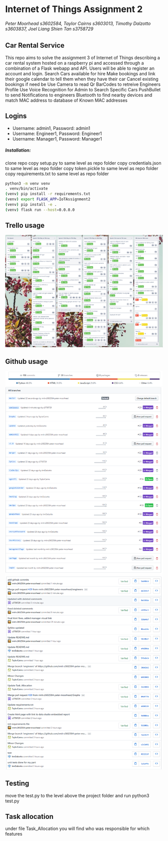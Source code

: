 # Internet of Things Assignment 2
###### Peter Moorhead s3602584, Taylor Cairns s3603013, Timothy Dalzotto s3603837, Joel Liang Shien Tan s3758729
## Car Rental Service

This repo aims to solve the assignment 3 of Internet of Things describing a car rental system
hosted on a raspberry pi and accessed through a combination of a Flask webapp and API.
Users will be able to register an account and login.
Search Cars available for hire
Make bookings and link their google calendar to tell them when they have their car
Cancel existing bookings if need be
Use Camera to read Qr BarCodes to retreive Engineers Profile
Use Voice Recognition for Admin to Search Specific Cars
PushBullet to send Notifications to engineers
Bluetooth to find nearby devices and match MAC address to database of Known MAC addresses

## Logins
* Username: admin1, Password: admin1
* Username: Engineer1, Password: Engineer1
* Username: Manager1, Password: Manager1

##### Installation:

clone repo
copy setup.py to same level as repo folder
copy credentials.json to same level as repo folder
copy token.pickle to same level as repo folder
copy requirements.txt to same level as repo folder
```bash
python3 -m venv venv
. venv/bin/activate
(venv) pip install -r requirements.txt
(venv) export FLASK_APP=IoTAssignment2
(venv) pip install -e .
(venv) flask run --host=0.0.0.0
```

## Trello usage

![Trello](/images/trello.PNG)


## Github usage

![Trello](/images/chill.PNG)
![Trello](/images/branches.PNG)
![Trello](/images/commits.PNG)

## Testing

move the test.py to the level above the project folder and run python3 test.py


## Task allocation
under file Task_Allocation you will find who was responsible for which features
